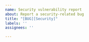 ```yaml
---
name: Security vulnerability report
about: Report a security-related bug
title: "[BUG][Security]"
labels: ''
assignees: ''

---
```



